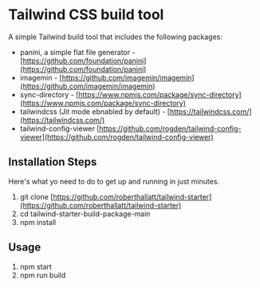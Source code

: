 # Tailwind CSS build tool

A simple Tailwind build tool that includes the following packages:

* panini, a simple flat file generator - [https://github.com/foundation/panini](https://github.com/foundation/panini)
* imagemin - [https://github.com/imagemin/imagemin](https://github.com/imagemin/imagemin)
* sync-directory - [https://www.npmjs.com/package/sync-directory](https://www.npmjs.com/package/sync-directory)
* tailwindcss (Jit mode ebnabled by default) - [https://tailwindcss.com/](https://tailwindcss.com/)
* tailwind-config-viewer [https://github.com/rogden/tailwind-config-viewer](https://github.com/rogden/tailwind-config-viewer)

## Installation Steps

Here's what yo need to do to get up and running in just minutes.

1. git clone [https://github.com/roberthallatt/tailwind-starter](https://github.com/roberthallatt/tailwind-starter)
2. cd tailwind-starter-build-package-main
3. npm install

## Usage

1. npm start
2. npm run build
